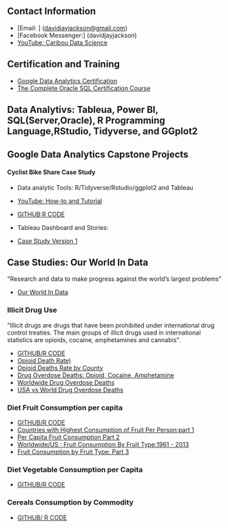 
## Contact Information

* [Email: ] (davidjayjackson@gmail.com)
* [Facebook Messenger:] (davidjayjackson)
* [YouTube: Caribou Data Science ](https://www.youtube.com/c/CaribouDataScience)


## Certification and Training
* [Google Data Analytics Certification](https://coursera.org/share/51f7d8d0b0e6ccd7557cce8531f56843)
* [The Complete Oracle SQL Certification Course](https://www.udemy.com/certificate/UC-e1affe0d-490b-41f9-b716-cff895cf483d/)


## Data Analytivs: Tableua, Power BI, SQL(Server,Oracle), R Programming Language,RStudio, Tidyverse, and GGplot2

## Google Data Analytics Capstone Projects
#### Cyclist Bike Share Case Study
* Data analytic Tools: R/Tidyverse/Rstudio/ggplot2 and Tableau
* [YouTube: How-to and Tutorial](https://youtube.com/playlist?list=PLnBliEe9L853Rrts3QKXzf-RL49uuTa57)

* [GITHUB:R CODE](https://GITHUB.com/davidjayjackson/CyclisticBikeShare)
* Tableau Dashboard and Stories: 
* [Case Study Version 1](https://public.tableau.com/views/Book1CyclisticBikeShare/StoryCyclisticBikeShare?:language=en-US&:display_count=n&:origin=viz_share_link)

## Case Studies: Our World In Data
"Research and data to make progress against the world’s largest problems"

* [Our World In Data](http://ourworldindata.org)

### Illicit Drug Use

"Illicit  drugs are drugs that have been prohibited 
under international drug control treaties.
The main groups of illicit drugs used in international 
statistics are opioids, cocaine, amphetamines and cannabis". 


* [GITHUB/R CODE](https://GITHUB.com/davidjayjackson/OWID-illicit-drug-use)
* [Opioid Death Rate)](https://youtu.be/FI31CCphZOQ)
* [Opioid Deaths Rate by County](https://youtu.be/Z94HPYyD1oo)
* [Drug Overdose Deaths: Opioid, Cocaine, Amphetamine](https://youtu.be/_Q8fBs9_klQ)
* [Worldwide Drug Overdose Deaths](https://youtu.be/xx_5AjIwESo)
* [USA vs World Drug Overdose Deaths](https://youtu.be/1d6cijaXbBY)

### Diet Fruit Consumption per capita

* [GITHUB/R CODE](https://GITHUB.com/davidjayjackson/OWID-diet-fruit-per-capita)
* [Countries with Highest Consumption of Fruit Per Person:part 1](https://youtu.be/LPlFnHRV2Hs)
* [Per Capita Fruit Consumption Part 2](https://youtu.be/-cf-29MyPo8)
* [Worldwide/US : Fruit Consumption By Fruit Type:1961 - 2013](https://youtu.be/TDSDgTl2igc)
* [Fruit Consumption by Fruit Type: Part 3](https://youtu.be/KAvyEWe2N6Y)


### Diet Vegetable Consumption per Capita

* [GITHUB/R CODE](https://GITHUB.com/davidjayjackson/OWID-diet-vegetable-per-capita)

### Cereals Consumption by Commodity

* [GITHUB/ R CODE](https://GITHUB.com/davidjayjackson/OWID-cereals-by-commodity)

